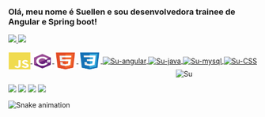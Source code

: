 ### Olá, meu nome é Suellen e sou desenvolvedora trainee de Angular e Spring boot!
  <div>
  <a href="https://github.com/SuellenMoreiraLima">
      <img height="169em" src="https://github-readme-stats.vercel.app/api/top-langs/?username=SuellenMoreiraLima&layout=compact&langs_count=7&theme=dracula"/_>   
  <img height="169em" src="https://github-readme-stats.vercel.app/api?username=SuellenMoreiraLima&show_icons=true&theme=dracula&include_all_commits=true&count_private=true"
/__>

</div>
<Div style = "display: inline_block"><br>
    <img align="center" alt="Su-Js" height="35" width="45" src="https://raw.githubusercontent.com/devicons/devicon/master/icons/javascript/javascript-plain.svg">
    <img align="center" alt="Su-Csharp" height="30" width="40" src="https://raw.githubusercontent.com/devicons/devicon/master/icons/csharp/csharp-original.svg">
  <img align="center" alt="Su-HTML" height="35" width="45" src="https://raw.githubusercontent.com/devicons/devicon/master/icons/html5/html5-original.svg">
  <img align="center" alt="Su-CSS" height="35" width="45" src="https://raw.githubusercontent.com/devicons/devicon/master/icons/css3/css3-original.svg">
   <img align="center" alt="Su-angular" height="35" width="45" src="https://cdn.jsdelivr.net/gh/devicons/devicon/icons/angularjs/angularjs-original.svg" />
   <img align="center" alt="Su-java" height="35" width="45" src="https://cdn.jsdelivr.net/gh/devicons/devicon/icons/java/java-original.svg" />
  <img align="center" alt="Su-mysql" height="35" width="45" src="https://cdn.jsdelivr.net/gh/devicons/devicon/icons/mysql/mysql-plain-wordmark.svg" />
  <img align="center" alt="Su-CSS" height="35" width="45" src="https://cdn.jsdelivr.net/gh/devicons/devicon/icons/spring/spring-original-wordmark.svg" />
    <img align="right" alt="Su" height="165" width="165" src="https://i.picasion.com/pic91/5cca4b25d529132746ae92c00777bfda.gif">
  

</div>
  
  ##
  
  <div>
  <a href="https://www.linkedin.com/in/suellen-moreira-lima-035638169/" target="_blank"><img src="https://img.shields.io/badge/-LinkedIn-%230077B5?style=for-the-badge&logo=linkedin&logoColor=white" target="_blank"></a> 
      <a href = "mailto:sulima19977991@gmail.com"><img src="https://img.shields.io/badge/-Gmail-%23333?style=for-the-badge&logo=gmail&logoColor=white" target="_blank"></a>
   <a href="https://www.instagram.com/su_moreira_lima/" target="_blank"><img src="https://img.shields.io/badge/-Instagram-%23E4405F?style=for-the-badge&logo=instagram&logoColor=white" target="_blank"></a>
   <a href="Suellen_Lima#7765" target="_blank"> <img src = "https://img.shields.io/badge/Discord-7289DA?style=for-the-badge&logo= discord & logoColor = white "target =" _ blank "> </a>
     
  ![Snake animation](https://github.com/SuellenMoreiraLima/SuellenMoreiraLima/blob/output/github-contribution-grid-snake.svg)
 
</div>
